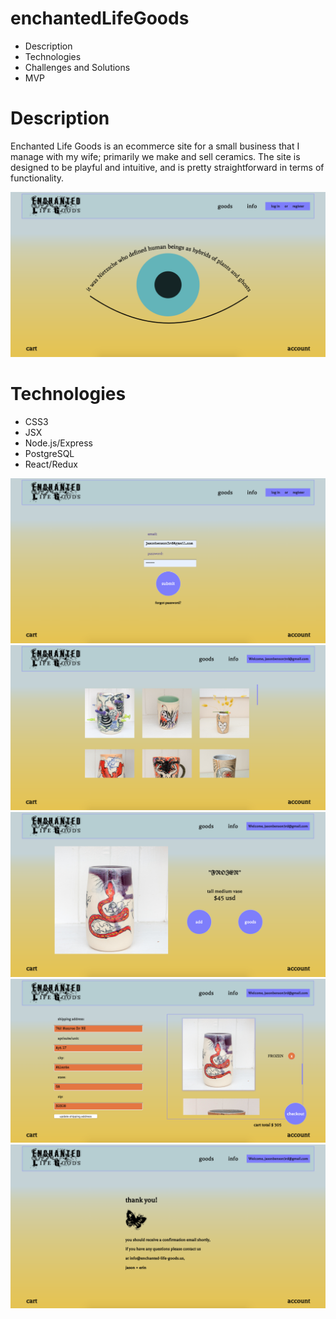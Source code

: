 # enchantedLifeGoods

* Description
* Technologies
* Challenges and Solutions
* MVP

# Description
Enchanted Life Goods is an ecommerce site for a small business that I manage with my wife; primarily we make and sell ceramics. The site is designed to be playful and intuitive, and is pretty straightforward in terms of functionality. 

![landing page image](_screenshots/elg_screenshot1.png)

# Technologies
- CSS3
- JSX
- Node.js/Express
- PostgreSQL
- React/Redux

![login page image](_screenshots/elg_screenshot2.png)
![goods page image](_screenshots/elg_screenshot3.png)
![good details page image](_screenshots/elg_screenshot4.png)
![cart page image](_screenshots/elg_screenshot5.png)
![checkout page image](_screenshots/elg_screenshot6.png)
